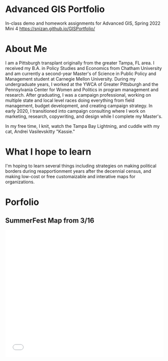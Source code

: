 # Advanced GIS Portfolio
In-class demo and homework assignments for Advanced GIS, Spring 2022 Mini 4
https://snizan.github.io/GISPortfolio/

# About Me
I am a Pittsburgh transplant originally from the greater Tampa, FL area. I received my B.A. in Policy Studies and Economics from Chatham University and am currently a second-year Master's of Science in Public Policy and Management student at Carnegie Mellon University. During my undergraduate years, I worked at the YWCA of Greater Pittsburgh and the Pennsylvania Center for Women and Politics in program management and research. After graduating, I was a campaign professional, working on multiple state and local level races doing everything from field management, budget development, and creating campaign strategy. In early 2020, I transitioned into campaign consulting where I work on marketing, research, copywriting, and design while I complete my Master's.

In my free time, I knit, watch the Tampa Bay Lightning, and cuddle with my cat, Andrei Vasilevskitty "Kassie."


# What I hope to learn
I'm hoping to learn several things including strategies on making political borders during reapportionment years after the decennial census, and making low-cost or free customaizable and interative maps for organizations. 

# Porfolio

## SummerFest Map from 3/16
<style>.embed-container {position: relative; padding-bottom: 80%; height: 0; max-width: 100%;} .embed-container iframe, .embed-container object, .embed-container iframe{position: absolute; top: 0; left: 0; width: 100%; height: 100%;} small{position: absolute; z-index: 40; bottom: 0; margin-bottom: -15px;}</style><div class="embed-container"><iframe width="500" height="400" frameborder="0" scrolling="no" marginheight="0" marginwidth="0" title="SummerFest2022" src="//carnegiemellon.maps.arcgis.com/apps/Embed/index.html?webmap=0a7eb88ae55047ab8f62e508be7e17d4&extent=-80.0077,40.4301,-79.9236,40.4606&zoom=true&previewImage=false&scale=true&disable_scroll=true&theme=light"></iframe></div>
